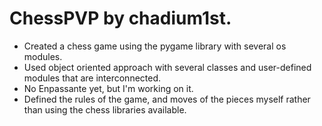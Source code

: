 # ChessPVP by chadium1st.

- Created a chess game using the pygame library with several os modules.
- Used object oriented approach with several classes and user-defined modules that are interconnected.
- No Enpassante yet, but I'm working on it.
- Defined the rules of the game, and moves of the pieces myself rather than using the chess libraries available.
